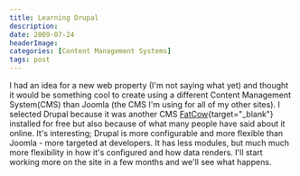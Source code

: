 ```yaml
---
title: Learning Drupal
description: 
date: 2009-07-24
headerImage: 
categories: [Content Management Systems]
tags: post
---
```


I had an idea for a new web property (I'm not saying what yet) and thought it would be something cool to create using a different Content Management System(CMS) than Joomla (the CMS I'm using for all of my other sites). I selected Drupal because it was another CMS [FatCow](http://www.fatcow.com){target="_blank"} installed for free but also because of what many people have said about it online. It's interesting; Drupal is more configurable and more flexible than Joomla - more targeted at developers. It has less modules, but much much more flexibility in how it's configured and how data renders. I'll start working more on the site in a few months and we'll see what happens.
